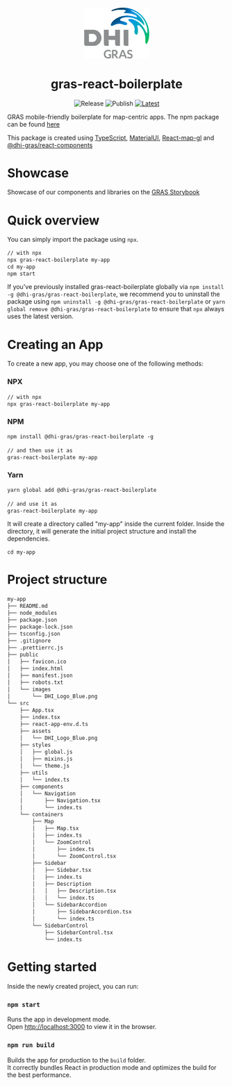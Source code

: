 <p align="center">
  <a href="https://www.dhi-gras.com/" rel="noopener" target="_blank"><img width="150" src="./src/assets/DHI_GRAS_Logo_Pos_RGB.png" alt="Dhi-GRAS logo"></a></p>
</p>

<h1 align="center">gras-react-boilerplate</h1>
<div align="center">

![Release](https://github.com/DHI-GRAS/gras-react-boilerplate/workflows/Release/badge.svg)
![Publish](https://github.com/DHI-GRAS/gras-react-boilerplate/workflows/Publish/badge.svg)
[![Latest](https://img.shields.io/npm/v/@dhi-gras/gras-react-boilerplate/latest)](https://www.npmjs.com/package/@dhi-gras/gras-react-boilerplate)

</div>

GRAS mobile-friendly boilerplate for map-centric apps. The npm package can be found [here](https://www.npmjs.com/package/@dhi-gras/react-components)

This package is created using [TypeScript](https://www.typescriptlang.org/), [MaterialUI](https://material-ui.com/), [React-map-gl](https://visgl.github.io/react-map-gl/) and [@dhi-gras/react-components](https://storybookpro.z6.web.core.windows.net)

# Showcase

Showcase of our components and libraries on the [GRAS Storybook](https://storybookpro.z6.web.core.windows.net/)

# Quick overview

You can simply import the package using `npx`.

```
// with npx
npx gras-react-boilerplate my-app
cd my-app
npm start
```

If you've previously installed gras-react-boilerplate globally via `npm install -g @dhi-gras/gras-react-boilerplate`, we recommend you to uninstall the package using `npm uninstall -g @dhi-gras/gras-react-boilerplate` or `yarn global remove @dhi-gras/gras-react-boilerplate` to ensure that `npx` always uses the latest version.

# Creating an App

To create a new app, you may choose one of the following methods:

### NPX

```
// with npx
npx gras-react-boilerplate my-app
```

### NPM

```
npm install @dhi-gras/gras-react-boilerplate -g

// and then use it as
gras-react-boilerplate my-app
```

### Yarn

```
yarn global add @dhi-gras/gras-react-boilerplate

// and use it as
gras-react-boilerplate my-app
```

It will create a directory called "my-app" inside the current folder.
Inside the directory, it will generate the initial project structure and install the dependencies.

```
cd my-app
```

# Project structure

```
my-app
├── README.md
├── node_modules
├── package.json
├── package-lock.json
├── tsconfig.json
├── .gitignore
├── .prettierrc.js
├── public
│   ├── favicon.ico
│   ├── index.html
│   ├── manifest.json
│   ├── robots.txt
│   └── images
│       └── DHI_Logo_Blue.png
└── src
    ├── App.tsx
    ├── index.tsx
    ├── react-app-env.d.ts
    ├── assets
    │   └── DHI_Logo_Blue.png
    ├── styles
    │   ├── global.js
    │   ├── mixins.js
    │   └── theme.js
    ├── utils
    │   └── index.ts
    ├── components
    │   └── Navigation
    │       ├── Navigation.tsx
    │       └── index.ts
    └── containers
        ├── Map
        │   ├── Map.tsx
        │   ├── index.ts
        │   └── ZoomControl
        │       ├── index.ts
        │       └── ZoomControl.tsx
        ├── Sidebar
        │   ├── Sidebar.tsx
        │   ├── index.ts
        │   ├── Description
        │   │   ├── Description.tsx
        │   │   └── index.ts
        │   └── SidebarAccordion
        │       ├── SidebarAccordion.tsx
        │       └── index.ts
        └── SidebarControl
            ├── SidebarControl.tsx
            └── index.ts
```

# Getting started

Inside the newly created project, you can run:

### `npm start`

Runs the app in development mode.<br>
Open [http://localhost:3000](http://localhost:3000) to view it in the browser.

### `npm run build`

Builds the app for production to the `build` folder.<br>
It correctly bundles React in production mode and optimizes the build for the best performance.
